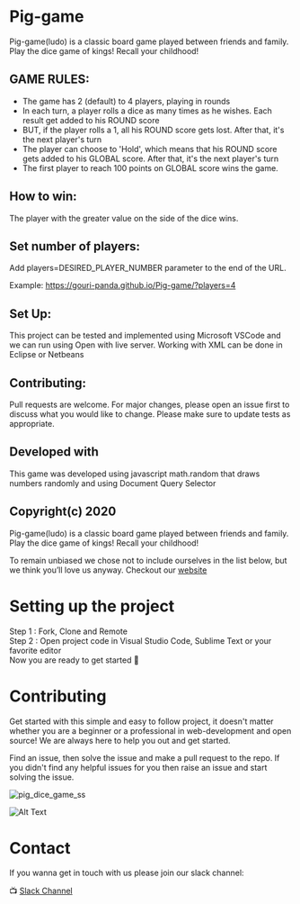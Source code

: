 # Pig-game

Pig-game(ludo) is a classic board game played between friends and family. Play the dice game of kings! Recall your childhood!


## GAME RULES:

- The game has 2 (default) to 4 players, playing in rounds
- In each turn, a player rolls a dice as many times as he wishes. Each result get added to his ROUND score
- BUT, if the player rolls a 1, all his ROUND score gets lost. After that, it's the next player's turn
- The player can choose to 'Hold', which means that his ROUND score gets added to his GLOBAL score. After that, it's the next player's turn
- The first player to reach 100 points on GLOBAL score wins the game.


## How to win:
The player with the greater value on the side of the dice wins.

## Set number of players:
Add players=DESIRED_PLAYER_NUMBER parameter to the end of the URL.

Example: https://gouri-panda.github.io/Pig-game/?players=4

## Set Up:
This project can be tested and implemented using Microsoft VSCode and we can run using Open with live server. 
Working with XML can be done in Eclipse or Netbeans 



## Contributing:
Pull requests are welcome. For major changes, please open an issue first to discuss what you would like to change.
Please make sure to update tests as appropriate.

## Developed with
This game was developed using javascript math.random that draws numbers randomly and using Document Query Selector 

## Copyright(c) 2020

Pig-game(ludo) is a classic board game played between friends and family. Play the dice game of kings! Recall your childhood!

To remain unbiased we chose not to include ourselves in the list below, but we think you’ll love us anyway.
Checkout our [website](https://gouri-panda.github.io/Pig-game/)

# Setting up the project
Step 1 : Fork, Clone and Remote </br>
Step 2 : Open project code in Visual Studio Code, Sublime Text or your favorite editor</br>
Now you are ready to get started 🎉 



# Contributing
Get started with this simple and easy to follow project, it doesn't matter whether you are a beginner or a professional in web-development and open source!
We are always here to help you out and get started. </br>

Find an issue, then solve the issue and make a pull request to the repo. If you didn't find any helpful issues for you then raise an issue and start solving the issue.

![pig_dice_game_ss](https://user-images.githubusercontent.com/43576162/95025880-d6a0c700-06aa-11eb-863b-695c089cb0fe.png)

![Alt Text](https://i.imgur.com/hQR9STC.gif)

# Contact

If you wanna get in touch with us please join our slack channel:  

:tv: [Slack Channel](https://join.slack.com/t/newworkspace-uco4265/shared_invite/zt-huokfrna-unLOpo_bo7fKACHZ2rH7jA)

